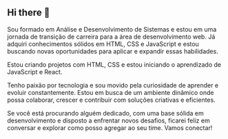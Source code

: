 ## Hi there 👋

Sou formado em Análise e Desenvolvimento de Sistemas e estou em uma jornada de transição de carreira para a área de desenvolvimento web. Já adquiri conhecimentos sólidos em HTML, CSS e JavaScript e estou buscando novas oportunidades para aplicar e expandir essas habilidades.

Estou criando projetos com HTML, CSS e estou iniciando o aprendizado de JavaScript e React. 

Tenho paixão por tecnologia e sou movido pela curiosidade de aprender e evoluir constantemente. Estou em busca de um ambiente dinâmico onde possa colaborar, crescer e contribuir com soluções criativas e eficientes.

Se você está procurando alguém dedicado, com uma base sólida em desenvolvimento e disposto a enfrentar novos desafios, ficarei feliz em conversar e explorar como posso agregar ao seu time. Vamos conectar!
